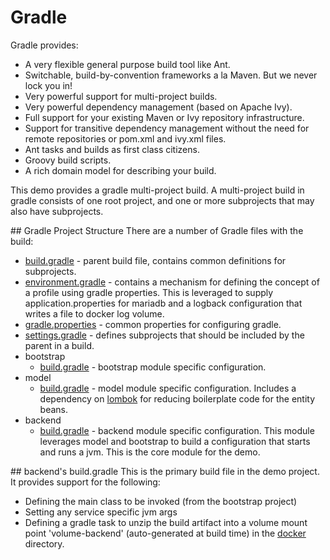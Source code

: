 # Gradle
Gradle provides:

* A very flexible general purpose build tool like Ant.
* Switchable, build-by-convention frameworks a la Maven. But we never lock you in!
* Very powerful support for multi-project builds.
* Very powerful dependency management (based on Apache Ivy).
* Full support for your existing Maven or Ivy repository infrastructure.
* Support for transitive dependency management without the need for remote repositories or pom.xml and ivy.xml files.
* Ant tasks and builds as first class citizens.
* Groovy build scripts.
* A rich domain model for describing your build. 

This demo provides a gradle multi-project build.  A multi-project build in gradle consists of one root project, and one or more subprojects that may also have subprojects. 

## Gradle Project Structure
There are a number of Gradle files with the build:

* [build.gradle](../code/build.gradle) - parent build file, contains common definitions for subprojects.
* [environment.gradle](../code/environment.gradle) - contains a mechanism for defining the concept of a profile using gradle properties.  This is leveraged to supply application.properties for mariadb and a logback configuration that writes a file to docker log volume.
* [gradle.properties](../code/gradle.properties) - common properties for configuring gradle.
* [settings.gradle](../code/settings.gradle) - defines subprojects that should be included by the parent in a build.
* bootstrap 
    * [build.gradle](../code/bootstrap/build.gradle) - bootstrap module specific configuration.
* model
    * [build.gradle](../code/model/build.gradle) - model module specific configuration.  Includes a dependency on [lombok](http://jnb.ociweb.com/jnb/jnbJan2010.html) for reducing boilerplate code for the entity beans.
* backend
    * [build.gradle](../code/backend/build.gradle) - backend module specific configuration.  This module leverages model and bootstrap to build a configuration that starts and runs a jvm.  This is the core module for the demo.
    
    
## backend's build.gradle
This is the primary build file in the demo project.  It provides support for the following:

* Defining the main class to be invoked (from the bootstrap project)
* Setting any service specific jvm args
* Defining a gradle task to unzip the build artifact into a volume mount point 'volume-backend' (auto-generated at build time) in the [docker](../docker/) directory.  